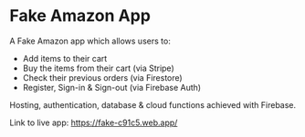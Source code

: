 # Fake Amazon App

A Fake Amazon app which allows users to:

- Add items to their cart
- Buy the items from their cart (via Stripe)
- Check their previous orders (via Firestore)
- Register, Sign-in & Sign-out (via Firebase Auth)

Hosting, authentication, database & cloud functions achieved with Firebase.

Link to live app: https://fake-c91c5.web.app/

